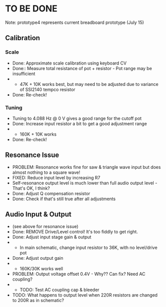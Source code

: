 # TO BE DONE

Note: prototype4 represents current breadboard prototype (July 15)

## Calibration
### Scale
* Done: Approximate scale calibration using keyboard CV
* Done:: Measure total resistance of pot + resistor - Pot range may be insufficient
* * 47K + 10K works best, but may need to be adjusted due to variance of SSI2140 tempco resistor
* Done: Re-check!
### Tuning
* Tuning to 4.088 Hz @ 0 V gives a good range for the cutoff pot
* Done: Increase input resistor a bit to get a good adjustment range
* * 160K + 10K works
* Done: Re-check!

## Resonance Issue
* PROBLEM: Resonance works fine for saw & triangle wave input but does almost nothing to a square wave!
* FIXED: Reduce input level by increasing R7
* Self-resonance output level is much lower than full audio output level - That's OK, I think?
* Done: Adjust Q compensation resistor
* Done: Check if that's still true after all adjustments

## Audio Input & Output
* (see above for resonance issue)
* Done: REMOVE Drive/Level control! It's too fiddly to get right.
* Done: Adjust input stage gain & output
* * In main schematic, change input resistor to 36K, with no level/drive pot
* Done: Adjust output gain
* * 160K/30K works well
* PROBLEM: Output voltage offset 0.4V - Why?? Can fix? Need AC coupling?
* * TODO: Test AC coupling cap & bleeder
* TODO: What happens to output level when 220R resistors are changed to 200R as in schematic?
